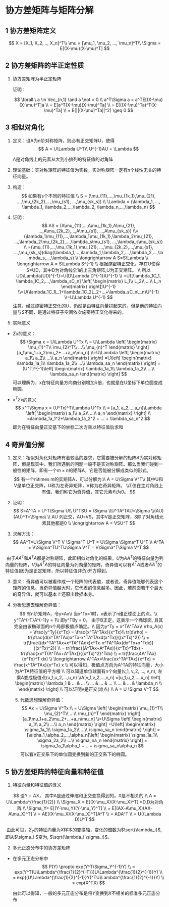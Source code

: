 # 协方差矩阵与矩阵分解

## 1 协方差矩阵定义
$$
X = [X_1, X_2, .., X_n]^T\\
\mu = [\mu_1, \mu_2, ..., \mu_n]^T\\
\Sigma = E[(X-\mu)(X-\mu)^T]
$$

## 2 协方差矩阵的半正定性质

1. 协方差矩阵为半正定矩阵

   证明：

   $$
   \forall \  a \in Vec_{n,1} \and a \not = 0
    \\ a^T\Sigma a = a^TE[(X-\mu)(X-\mu)^T]a
    \\ = E[a^T(X-\mu)(X-\mu)^Ta]
    \\ = E[((X-\mu)^Ta)^T(X-\mu)^Ta]
    \\ = E[||(X-\mu)^Ta||^2] \geq 0
   $$

## 3 相似对角化

1. 定义：设A为n阶对称矩阵，则必有正交矩阵U，使得
   $$
   A = U\Lambda U^T\\
   U^{-1}AU = \Lambda
   $$
   

   $\Lambda$是对角线上的元素从大到小排列的特征值的对角阵

2. 理论基础：实对称矩阵的特征值为实数，实对称矩阵一定有n个线性无关的特征向量。

3. 构造：
   $$
   如果有s个不同的特征值
   \\ S = (\mu_{11},...,\mu_{1k_1},\mu_{21}, ...,\mu_{2k_2},...,\mu_{s1}, ...,\mu_{sk_s})
   \\ \Lambda = (\lambda_1, ..., \lambda_1, \lambda_2,...,\lambda_2, \lambda_n,...,\lambda_n)
   $$

4. 证明：
   $$
   AS = (A\mu_{11},...,A\mu_{1k_1},A\mu_{21}, ...,A\mu_{2k_2},...,A\mu_{s1}, ...,A\mu_{sk_s}) 
   \\= (\lambda_1\mu_{11},...,\lambda_1\mu_{1k_1},\lambda_2\mu_{21}, ...,\lambda_2\mu_{2k_2},...,\lambda_s\mu_{s1}, ...,\lambda_s\mu_{sk_s})
   \\ =(\mu_{11},...,\mu_{1k_1},\mu_{21}, ...,\mu_{2k_2},...,\mu_{s1}, ...,\mu_{sk_s})diag(\lambda_1,...,\lambda_1,\lambda_2,...,\lambda_2,...,\lambda_s,...,\lambda_s)
   \\ \longrightarrow A S=S\Lambda
   \\ \longrightarrow A = S\Lambda S^{-1}
   \\ 根据施密特正交化，存在U使得S=UD，其中D为对角线全1的上三角矩阵,U为正交矩阵。
   \\ 所以UD\Lambda(UD)^{-1}=U(D\Lambda D^{-1})U^{-1}
   \\ =U([\lambda_1C_1, \lambda_1C_2,...,\lambda_sC_n]
   \left[
   \begin{matrix}
   L_1\\
   L_2\\
   ...\\
   L_n
   \end{matrix} 
   \right])U^{-1}
   \\=U(\lambda_1C_1L_1+\lambda_1C_2L_2+...+\lambda_sC_nL_n)U^{-1}
   \\=U\Lambda U^{-1}
   $$
   注意，经过施密特正交化的$U$，仍然是由特征向量拼起来的。但是他的特征向量与$S$不同，是通过特征子空间依次施密特正交化得来的。

5. 实际意义

* $\Sigma x$的意义：
  $$
  \Sigma x = U\Lambda U^Tx
  \\ = U\Lambda 
  \left[
  \begin{matrix}
  \mu_{1}^T\\
  \mu_{2}^T\\
  ...\\
  \mu_{n}^T
  \end{matrix}
  \right]
  [a_1\mu_1+a_2\mu_2+...+a_n\mu_n]
  \\=U\Lambda
  \left[
  \begin{matrix}
  a_1\\
  a_2\\
  ...\\
  a_n
  \end{matrix}
  \right]
  =U\left[
  \begin{matrix}
  \lambda_1a_1\\
  \lambda_1a_2\\
  ...\\
  \lambda_sa_n
  \end{matrix}
  \right]
  =(U^T)^{-1}\left[
  \begin{matrix}
  \lambda_1a_1\\
  \lambda_1a_2\\
  ...\\
  \lambda_sa_n
  \end{matrix}
  \right]
  $$
  可以理解为，x在特征向量方向商分别增加$\lambda$倍，也就是在U坐标下单位圆变成椭圆。

* $x^T\Sigma x$的意义
  $$
  x^T\Sigma x = (U^Tx)^T\Lambda U^Tx 
  \\ = [a_1, a_2,...,a_n]\Lambda \left[
  \begin{matrix}
  a_1\\
  a_2\\
  ...\\
  a_n
  \end{matrix}
  \right]
  \\ =\lambda_1a_1^2+\lambda_1a_2^2 + ... + \lambda_sa_n^2
  $$
  即为在特征向量正交基下的坐标二次方乘以特征值后求和

## 4 奇异值分解

1. 定义：相似对角化对矩阵有着较高的要求，它需要被分解的矩阵$A$为实对称矩阵，但是现实中，我们所遇到的问题一般不是实对称矩阵。那么当我们碰到一般性的矩阵，即有一个$m×n$的矩阵A，它是否能被分解成类似的形式。
   $$
   有一个n\times m的实矩阵A，可以分解为:\\
   A = U\Sigma V^T\\
   其中U和V是单位正交阵，U称为左奇异矩阵，V称为右奇异矩阵。
   \\Σ仅在主对角线上有值，我们称它为奇异值，其它元素均为0。
   $$

2. 证明：
   $$
   S=A^TA = U^T\Sigma U\\
   U^TSU = \Sigma
   \\U^TA^TAU=\Sigma
   \\(AU)(AU)^T=\Sigma\
   \\ AU 列正交，AU=VS，其中V是正交矩阵，S除了对角线元素其他都是0 
   \\ \longrightarrow A = VSU^T
   $$

3. 求解方法：
$$
AA^T=U\Sigma V^T V \Sigma^T U^T = U\Sigma \Sigma^T U^T
\\ A^TA = V\Sigma^TU^TU\Sigma V^T = V\Sigma^T\Sigma V^T
$$

​	由于$AA^T$和$A^TA$都是对称矩阵，此即相似对角化的结果，$U$为$AA^T$的特征向量为列向量的矩阵，$V$为$A^TA$的特征向量为列向量的矩阵，奇异值可以有$A^TA$或者$AA^T$的特征值(因为是正定矩阵，所以特征值非负)开方得到。

3. 意义：奇异值可以被看作成一个矩阵的代表值，或者说，奇异值能够代表这个矩阵的信息。当奇异值越大时，它代表的信息越多。因此，若前面若干个最大的奇异值，就可以基本上还原出数据本身。

4. 分析思想去理解奇异值：
   $$
   有n阶矩阵A，令y=Ax\\
   当x^Tx=1时，x表示了n维正球面上的点。\\
   y^TA^{-T}A^{-1}y = 1\\
   即y^TBy = 0。
   由于B正定，这表示一个椭球面, 且其完全由该椭球面的n个局部极值点确定。\\
   因为y^Ty = x^TA^TAx\\
   \rho_A(x) = \frac{y^Ty}{x^Tx} = \frac{x^TA^TAx}{x^Tx}\\
   tr(d\rho) = tr(\frac{d(x^TA^TAx)x^Tx-x^TA^TAxd(x^Tx)}{(x^Tx)^2})
   \\ = tr(\frac{(dx^TA^TAx+x^TA^TAdx)x^Tx-x^TA^TAx(dx^Tx+x^Tdx)}{(x^Tx)^2})
   \\ = tr(\frac{(A^TAx+A^TAx)}{x^Tx}^Tdx) - tr(\frac{xx^T(A^TAx+A^TAx)}{(x^Tx)^2}^Tdx)
   \\ = tr(\frac{4A^TAx}{x^Tx}^T dx)
   \\ \longrightarrow A^TAx=\frac{xx^TA^TAx}{x^Tx} = \frac{x^TA^TAx}{x^Tx} x
   \\ 可以得知，极值点方向为A^TA的特征向量，大小为A^TA特征值的平方根
   \\ 可以知道单位球面有n个向量(v_1, v_2, ..., v_n), 左乘A变成极值点(u_1,u_2,...,u_n)
   \\A[v_1,v_2,...,v_n]
   =[u_1,u_2,...,u_n]
   \left[
   \begin{matrix}
   \lambda_1 & ... & ... \\
   ... & ... & ... \\
   ... & ... & \lambda_n \\
   \end{matrix}
   \right]
   \\ 可以证明v是正交(难点)
   \\ A = U \Sigma V^T
   $$

   5. 代数思想理解奇异值：
      $$
      Ax = U\Sigma V^Tx
      \\ = U\Sigma
      \left[
      \begin{matrix}
      \mu_{1}^T\\
      \mu_{2}^T\\
      ...\\
      \mu_{n}^T
      \end{matrix}
      \right]
      [a_1\mu_1+a_2\mu_2+...+a_n\mu_n]
      \\=U\Sigma
      \left[
      \begin{matrix}
      a_1\\
      a_2\\
      ...\\
      a_n
      \end{matrix}
      \right]
      =U\left[
      \begin{matrix}
      \sigma_1a_1\\
      \sigma_1a_2\\
      ...\\
      \sigma_sa_n
      \end{matrix}
      \right]
      =[\alpha_1,\alpha_2,...,\alpha_n]\left[
      \begin{matrix}
      \sigma_1a_1\\
      \sigma_2a_2\\
      ...\\
      \sigma_na_n
      \end{matrix}
      \right]
      = \sigma_1a_1\alpha_1 + .. + \sigma_sa_n\alpha_n
      $$
      可以看V正交系下的单位圆变换到新的正交系下的椭圆。

## 5 协方差矩阵的特征向量和特征值

1. 特征向量和特征值的含义

$$
设Y = AX， 其中A是通过伸缩和正交变换得到的，X是不相关的
\\ A = U\Lambda^{\frac{1}{2}}
\\ \Sigma_X = E[(X-\mu_X)(X-\mu_X)^T] =D,D为对角阵
\\ \Sigma_Y= E[(Y-\mu_Y)(Y-\mu_Y)^T]
\\ = E[(AX-A\mu_X)(AX-A\mu_X)^T]
\\ = AE[(X-\mu_X)(X-\mu_X)^T]A^T
\\ = ADA^T
\\ = U(\Lambda D)U^T
$$

​	由此可见，$\Sigma_Y$的特征向量为$X$样本的变换轴，变化的倍数为$\sqrt{\lambda_i}$, 即从$\sigma_i $变为, $\sqrt{\lambda_i \sigma_i}​$。


2. 多元正态分布中的协方差矩阵

* 在多元正态分布中
  $$
  P(Y) \propto exp(Y^T\Sigma_Y^{-1}Y)
  \\ = exp(Y^T(U\Lambda^{\frac{1}{2}^{-T}})U\Lambda^{\frac{1}{2}^{-1}}Y)
  \\ = exp((U\Lambda^{\frac{1}{2}^{-1}}Y)^TU\Lambda^{\frac{1}{2}^{-1}}Y)
  \\ = exp(X^TX)
  $$

  

  由此可以得知，一般的多元正态分布是将$Y$变换到$X$不相关的标准多元正态分布





